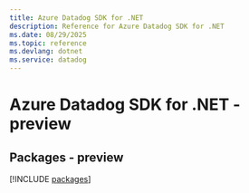 ```yaml
---
title: Azure Datadog SDK for .NET
description: Reference for Azure Datadog SDK for .NET
ms.date: 08/29/2025
ms.topic: reference
ms.devlang: dotnet
ms.service: datadog
---
```

# Azure Datadog SDK for .NET - preview
## Packages - preview
[!INCLUDE [packages](datadog-index.md)]